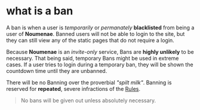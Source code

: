 # what is a ban

A ban is when a user is _temporarily_ or _permanately_ **blacklisted** from being a user of **Noumenae**. Banned users will not be able to login to the site, but they can still view any of the static pages that do not require a login.

Because **Noumenae** is an _invite-only_ service, Bans are **highly unlikely** to be necessary. That being said, temporary Bans might be used in extreme cases. If a user tries to login during a temporary ban, they will be shown the countdown time until they are unbanned.

There will be no Banning over the proverbial _"spilt milk"_. Banning is reserved for **repeated**, severe infractions of the [Rules].

> No bans will be given out unless absolutely necessary.

[rules]:#/rules
